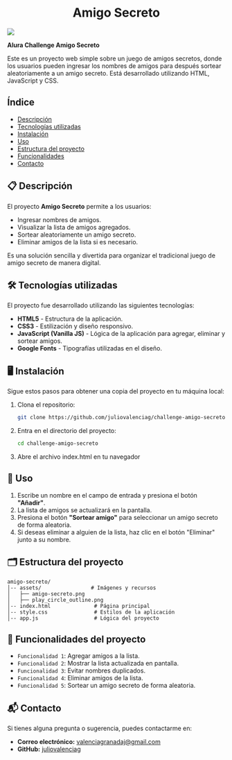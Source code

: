 <h1 align="center">Amigo Secreto</h1>

<p align="left">
   <img src="https://img.shields.io/badge/STATUS-EN%20DESARROLLO-green">
</p>

**Alura Challenge Amigo Secreto**

Este es un proyecto web simple sobre un juego de amigos secretos, donde los usuarios pueden ingresar los nombres de amigos para después sortear aleatoriamente a un amigo secreto. Está desarrollado utilizando HTML, JavaScript y CSS.

## Índice

- [Descripción](#descripción)
- [Tecnologías utilizadas](#tecnologías-utilizadas)
- [Instalación](#instalación)
- [Uso](#uso)
- [Estructura del proyecto](#estructura-del-proyecto)
- [Funcionalidades](#funcionalidades)
- [Contacto](#contacto)

## 📋 Descripción

El proyecto **Amigo Secreto** permite a los usuarios:
- Ingresar nombres de amigos.
- Visualizar la lista de amigos agregados.
- Sortear aleatoriamente un amigo secreto.
- Eliminar amigos de la lista si es necesario.

Es una solución sencilla y divertida para organizar el tradicional juego de amigo secreto de manera digital.

## 🛠️ Tecnologías utilizadas

El proyecto fue desarrollado utilizando las siguientes tecnologías:

- **HTML5** - Estructura de la aplicación.
- **CSS3** - Estilización y diseño responsivo.
- **JavaScript (Vanilla JS)** - Lógica de la aplicación para agregar, eliminar y sortear amigos.
- **Google Fonts** - Tipografías utilizadas en el diseño.

## 🖥️ Instalación

Sigue estos pasos para obtener una copia del proyecto en tu máquina local:

1. Clona el repositorio:

   ```bash
   git clone https://github.com/juliovalenciag/challenge-amigo-secreto

2. Entra en el directorio del proyecto:
   ```bash
   cd challenge-amigo-secreto

3. Abre el archivo index.html en tu navegador


## 🚀 Uso

1. Escribe un nombre en el campo de entrada y presiona el botón **"Añadir"**.
2. La lista de amigos se actualizará en la pantalla.
3. Presiona el botón **"Sortear amigo"** para seleccionar un amigo secreto de forma aleatoria.
4. Si deseas eliminar a alguien de la lista, haz clic en el botón "Eliminar" junto a su nombre.

## 🗂️ Estructura del proyecto

```plaintext
amigo-secreto/
│-- assets/                # Imágenes y recursos
│   ├── amigo-secreto.png
│   ├── play_circle_outline.png
│-- index.html              # Página principal
│-- style.css               # Estilos de la aplicación
│-- app.js                  # Lógica del proyecto
```
## :hammer: Funcionalidades del proyecto

- `Funcionalidad 1`: Agregar amigos a la lista.
- `Funcionalidad 2`: Mostrar la lista actualizada en pantalla.
- `Funcionalidad 3`: Evitar nombres duplicados.
- `Funcionalidad 4`: Eliminar amigos de la lista.
- `Funcionalidad 5`: Sortear un amigo secreto de forma aleatoria.


## 📬 Contacto

Si tienes alguna pregunta o sugerencia, puedes contactarme en:

- **Correo electrónico:** valenciagranadaj@gmail.com 
- **GitHub:** [juliovalenciag](https://github.com/juliovalenciag)
